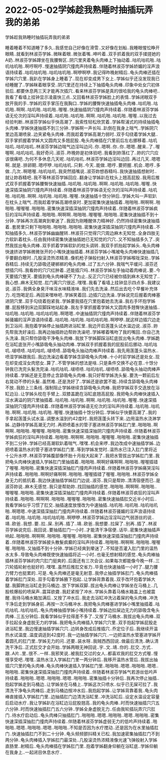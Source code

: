# 2022-05-02学姊趁我熟睡时抽插玩弄我的弟弟



学姊趁我熟睡时抽插玩弄我的弟弟



睡着睡着不知道睡了多久..我感觉自己好像在滑雪..又好像在划船..我睡眼惺忪睁开眼睛..就看到林淑芬学姊..微眯着眼..微张着嘴..呻吟着..双手抓着我的双手揉搓她的A奶..林淑芬学姊蹲坐在我腰臀区..阴穴里夹着龟头肉棒上下抽动着..咕叽咕叽啪..咕叽咕叽啪..啊哼啊哼..慢速抽插阴穴撞肉声持续着..伴随着林淑芬学姊娇媚的淫声浪语持续着..咕叽咕叽啪..咕叽咕叽啪..啊咿啊咿..我记得昨晚射精后..龟头肉棒还插在学姊穴穴里..我趴在学姊身上睡着了..现在却变成男下女上..学姊似乎还没发现我已经睡醒了..学姊眯着眼享受..阴穴里还在持续上下抽插龟头肉棒..印象中处女穴初体验后..都要休息两三天才能再次插穴..看来林淑芬学姊是真的很哈我的龟头肉棒吧..我看了看墙上挂钟显示凌晨快三点..又回看林淑芬学姊脸上的表情..学姊闭眼双手放开我的手..学姊的双手掌压在我胸口..学姊的腰臀快速抽插龟头肉棒..咕叽啪..咕叽啪..啊啊..咕叽啪..咕叽啪..喔喔..快速抽插阴穴撞肉声持续着..伴随着林淑芬学姊语无伦次的淫叫声持续着..咕叽啪..咕叽啪..啊啊..咕叽啪..咕叽啪..喔喔..以我过去经验判断..林淑芬学姊似乎快高潮了..我索性轻松欣赏着..学姊帮浦式的持续抽插龟头肉棒..学姊快速抽插不到三分钟..学姊啊一声长叫..趴倒在我身上喘气..学姊阴穴里边高潮喷泉..边夹紧龟头肉棒..而我趁着学姊高潮力弱时..双手勾绕着学姊大腿..双手掌抓握着学姊大又圆肉又多翘屁股..龟头肉棒插在穴里前后左右挪移着..咕叽咕叽..咕叽咕叽..林淑芬学姊边喘气边淫叫边问..你..嗯啊..你..你..嗯嗯..醒来..了..喔喔啊..咕叽咕叽..我好奇问..淑芬..昨晚妳是初体验吧..我看到妳落红了..妳的穴穴应该很痛吧..为何不多休息几天呢..咕叽咕叽..林淑芬学姊边淫叫边回..再过几天..嗯嗯啊..就是..排卵期..嗯哼咿..咕叽咕叽..只剩..今天..能做..嗯哼..要把握..机会..嗯哼..多做..几次..啊嗯喔..咕叽咕叽..我突然插嘴说..淑芬妳想吞精吗..我快速抽插想射时..就让妳吞精吧..我不等林淑芬学姊回应..翻身让学姊趴在枕头上翘高屁股..我用后推式双手抓握着学姊腰臀快速抽插..咕叽啪..咕叽啪..啊啊..咕叽啪..咕叽啪..喔喔..快速深插深抽阴穴撞肉声持续着..伴随着林淑芬学姊语无伦次的淫叫声持续着..咕叽啪..咕叽啪..啊啊..咕叽啪..咕叽啪..喔喔..快速抽插十馀分钟后..学姊大叫一声软趴在枕头上喘气..而我趁着学姊高潮喷泉时..更加密集快速抽插着..啪啪啪..啊啊啊..啪啪啪..喔喔喔..啪啪啪..密集快速深插深抽阴穴撞肉声持续着..伴随着林淑芬学姊疯狂的淫叫声持续着..啪啪啪..啊啊啊..啪啪啪..喔喔喔..啪啪啪..密集快速抽插不到十分钟..学姊再次高潮爽到晕迷了..我因为刚睡醒体力精神好..仍然持续密集快速抽插着..套房里只剩下啪啪啪..啪啪啪..啪啪啪..密集快速深插深抽阴穴撞肉声持续着..不知抽插多久..林淑芬学姊幽幽醒转..林淑芬只觉得穴穴周边麻木无知觉..全身四肢无力软趴着枕头..任由我持续密集快速抽插她已无知觉的穴穴..又不知抽插多久了..突然我拔出龟头肉棒..双手抓着学姊软趴的枕头调转..我双手抓抬起学姊头..龟头肉棒快速挤进学姊微微张开的小嘴快速抽插着..林淑芬学姊小嘴被龟头肉棒快速抽插几乎要翻白眼时..几股滚烫热浓精液..像机枪子弹般扫射入林淑芬学姊喉咙深处..学姊吞精后..持续无力舔吸还硬梆梆的龟头肉棒..过了五六分钟..我喘气平缓问..淑芬还想插穴吗..我看妳的穴穴红肿着..还能插穴吗..林淑芬学姊左手抽动着肉棒说..要..今天要插穴整天..要插到龟头肉棒硬不了为止..反正穴穴已经被你插到麻木无知觉了..我心想..麻木无知觉..肛门离穴穴很近..嘿嘿..我看了看墙上挂钟显示四点多..我建议说..淑芬..我俩全身臭汗味淫水味精液味..我们先去洗澡..然后出去吃个早餐补充体力..吃饱喝足后..再回来嘿咻吧..学姊笑着回..边插穴边洗澡..学姊说完后握着肉棒塞进阴穴里..双手勾绕着抱紧我..学姊要我插在穴里抱着她去洗澡..我右手环抱学姊腰..屁股移到床边双脚踩地站起身..我左手掌抓握着学姊大又圆肉多翘臀快速抽插..咕叽啪..咕叽啪..咕叽咕叽啪..啊嗯嗯..中速抽插阴穴撞肉声持续着..伴随着林淑芬学姊骚媚的淫声浪语持续着..咕叽啪..咕叽啪..咕叽咕叽啪..啊咿咿..就这样边插穴边走到卫浴间..我抱着学姊停止抽插跨进浴缸里..我边开启莲蓬头试水温边说..淑芬..妳先帮我洗好澡后..我再边抽插妳边帮妳洗澡吧..学姊嘟着嘴吻了我的嘴回..你自己洗头洗澡..我只帮你舔吸干净龟头肉棒..我放下学姊脚踩浴缸底拔出龟头肉棒..学姊跪在浴缸底张开小嘴舔吸龟头抽动肉棒..学姊双手抓握着我的屁股前后挪动..咕叽咕叽..啵啧啧..咕叽咕叽..啵啧啧..舔吸龟头抽动肉棒声持续着..我先用莲蓬头温热水..喷湿学姊跟我后..我边洗澡边看着学姊含舔吸龟头肉棒..十小时前学姊还是处女..现在却变成淫女肉慾女..算了..不管学姊的想法是啥..只是条件交换不必在意..十馀分钟我已洗完头髮洗完澡..咕叽咕叽..啵啧啧..咕叽咕叽..啵啧啧..舔吸龟头抽动肉棒声持续着..学姊还是无意停止含舔吸龟头肉棒..我只好帮学姊洗头髮..要洗一颗前后左右晃动不停的头髮..虽然难..还是洗好了..学姊还是欲罢不能..持续含舔吸龟头肉棒不放..我脸上三条线..强制阻止学姊继续含舔吸龟头肉棒..我把学姊双手交迭放在浴缸边沿..让学姊头枕在手臂上..双膝盖跪在浴缸底翘高屁股..我把龟头肉棒快速插入淫水满溢的阴穴里抽插着..咕叽啪..咕叽啪..啊啊..咕叽啪..咕叽啪..喔喔..快速深插深抽阴穴撞肉声持续着..伴随着林淑芬学姊语无伦次的淫叫声持续着..咕叽啪..咕叽啪..啊啊..咕叽啪..咕叽啪..喔喔..快速抽插十馀分钟后..学姊似乎快要高潮了..我的手拿起莲蓬头试水温..调整水温到约42度时..我把莲蓬头转下来..边用温热水浇淋学姊..边静待学姊高潮无力时..再把喷着水的管子塞进林淑芬学姊肛门里..啪啪啪..啊啊啊..啪啪啪..喔喔喔..啪啪啪..密集快速深插深抽阴穴撞肉声持续着..伴随着林淑芬学姊疯狂的淫叫声持续着..啪啪啪..啊啊啊..啪啪啪..喔喔喔..啪啪啪..密集快速抽插不到二分钟..学姊已经高潮软趴着喘气..嘿嘿..机会来啰..我边改成中速抽插学姊..边把喷着温热水的管子塞进学姊肛门里..等到学姊发觉时..温热水已注入肛门里将近十公升水啰..林淑芬学姊腹部像怀胎十月般大起来了..我把水管拔出学姊肛门里..我把龟头肉棒快速插入学姊肛门里抽插着..啪啪啪..啊啊好痛啊啊..啪啪啪..喔喔插错了喔喔..啪啪啪..密集快速深插深抽肛门撞肉声持续着..伴随着林淑芬学姊痛哭淫叫声持续着..啪啪啪..啊啊好痛啊啊..啪啪啪..喔喔插错了喔喔..啪啪啪..林淑芬学姊全身无力的抵抗着..我边快速抽插学姊肛门边说..淑芬..我只是帮妳..清清宿便而已..是淑芬妳说..麻木无感觉..我只是帮助妳..找回抽插的感觉..啪啪啪..啊啊啊..啪啪啪..喔喔喔..啪啪啪..密集快速深插深抽肛门撞肉声持续着..伴随着林淑芬疯狂的淫叫声持续着..啪啪啪..啊啊啊..啪啪啪..喔喔喔..啪啪啪..密集快速抽插肛交近半小时后..我看学姊似乎习惯了肛交..抽插速度放慢改为中速抽插..咕叽啪..咕叽啪..咕叽咕叽啪..啊嗯嗯..中速深插深抽肛门撞肉声持续着..伴随着林淑芬骚媚的淫声浪语持续着..咕叽啪..咕叽啪..咕叽咕叽啪..啊咿咿..林淑芬学姊边淫淫叫边气弱游丝的说..靖..欧爸..我想..要..拉..屎..别再..插了..靖..欧爸..我想要..拉屎了..别再..插了..林淑芬学姊说完后..我回说..要抽插肛门一小时..才能清干净宿便..话毕..密集快速抽插声响起..啪啪啪..啊啊啊..啪啪啪..喔喔喔..啪啪啪..密集快速深插深抽肛门撞肉声持续着..伴随着林淑芬学姊披头散髮疯癫的淫叫声持续着..啪啪啪..啊啊啊..啪啪啪..喔喔喔..啪啪啪..又抽插不到十分钟..学姊已经爽到晕迷了..不知是否灌入肛门里的温热水太多..导致龟头肉棒既使快速抽插将近一小时..也毫无想射精的感觉..龟头肉棒抽插林淑芬学姊的肉穴肛门挺爽的..后面还有三次会议..如果每次都能像今晚一样..三穴轮插轮射也挺好的..嘿嘿..虽然后推肛交省力..毕竟也快速抽插一小时了..腿力腰力臂力也挺累的..可是..龟头肉棒还是毫无射意..我停止抽插学姊肛门..龟头肉棒插着学姊肛门深处..双手勾着学姊腋下抱起..让学姊背靠着我..双手改环抱着学姊大腿..我脚跨出浴缸走到马桶边..放下学姊双脚..拔出龟头肉棒让学姊坐在马桶上..几股核爆般的喷屎声..震耳欲聋..我赶紧按了冲水..学姊头靠着马桶水箱盖上也被震醒..我待马桶水箱加满后..又按了冲水后..我走去浴缸冲洗沾着屎的龟头肉棒..冲洗干净后走到学姊身前..再按一次马桶冲水..我把龟头肉棒塞进学姊小嘴里抽插着..咕叽咕叽..咕叽咕叽..龟头肉棒抽插学姊小嘴持续着..学姊边拉屎边无力的舔吸含龟头肉棒..三五分钟后..我看学姊似乎拉得差不多了..又按了马桶水..我拔出龟头肉棒..双手拉起全身虚脱无力的学姊..我把龟头肉棒插入学姊穴穴里..双手抱起学姊屁股走进浴缸里..我边慢速抽插学姊穴穴..边转身改成后推插穴..乔定位子后..我继续开温热水试温度..温度调适到42度时..我一边抽插学姊穴穴..一边把温热水管塞进学姊开着圆孔的肛门里..学姊无力的问..还要..装水呀..我贼西西回说..做最后清洗..确认清洗干净后..正式肛交才会开始..学姊两眼无神回说..宇..文..靖..你的..肛交..方式..跟..A片..里..很不..一样..我邪笑说..被我肛交过的女人..都喜欢我的肛交方式喔..慢慢享受吧..嘿嘿..温热水注入学姊肛门里一两分钟后..我移开温热水管后..我拔出抽插穴穴里的龟头肉棒..龟头肉棒快速插入学姊肛门里..啪啪啪..嗯嗯..啪啪啪..嗯嗯..啪啪啪..密集快速深插深抽肛门撞肉声持续着..伴随着林淑芬学姊气若游丝低吟声持续着..啪啪啪..嗯嗯..啪啪啪..嗯嗯..啪啪啪..密集抽插十分钟后..我再次停止抽插..抱起学姊走到马桶边..让学姊坐在马桶上..学姊这次只喷水..似乎已无屎可拉了..我清洗干净龟头肉棒后..走到马桶边按冲水后..我抱起学姊..让学姊背靠着我..龟头肉棒直接插入学姊肛门里..边抽插肛门边清洗浴缸里..冲洗浴缸后..设定水温设定容量后启动水疗..我让学姊趴在浴缸边沿屁股翘高..我的龟头肉棒..时而快速抽插穴穴五六分钟..时而快速抽插肛门五六分钟..学姊全身虚脱无力..任由我轮插玩弄穴穴肛门..待水疗启动后..龟头肉棒只抽插肛门..啪啪啪..嗯嗯..啪啪啪..嗯嗯..啪啪啪..密集快速深插深抽肛门撞肉声持续着..伴随着林淑芬学姊虚弱无力的低吟声持续着..啪啪啪..嗯嗯..啪啪啪..嗯嗯..啪啪啪..不知是否因为水疗搅动..还是因为在水里抽插肛门..快速抽插肛门不到二十分钟..龟头频频颤抖精关已松..我加速密集抽插肛门不到两分钟..龟头肉棒插入学姊肛门最深处..几股滚烫热浓精液像光速飞弹般射入学姊直肠里..射精后..龟头肉棒插在学姊肛门里..抱着学姊翻身仰躺在浴缸底..学姊仰躺在我身上..一起闭目休息水疗..



